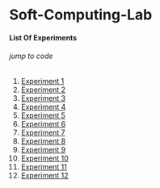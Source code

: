 # Soft-Computing-Lab
#### List Of Experiments
###### jump to code
1. [Experiment 1](https://github.com/cloud-VG/Soft-Computing-Lab/blob/master/Simple_XOR.py)
2. [Experiment 2](https://github.com/cloud-VG/Soft-Computing-Lab/blob/master/McP_AND.py)
3. [Experiment 3]()
4. [Experiment 4]()
5. [Experiment 5]()
6. [Experiment 6]()
7. [Experiment 7]()
8. [Experiment 8]()
9. [Experiment 9]()
10. [Experiment 10]()
11. [Experiment 11]()
12. [Experiment 12]()
